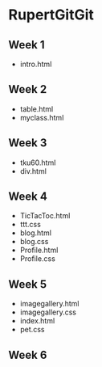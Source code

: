 # RupertGitGit
## Week 1
* intro.html
## Week 2
* table.html
* myclass.html
## Week 3
* tku60.html
* div.html
## Week 4
* TicTacToc.html
* ttt.css
* blog.html
* blog.css
* Profile.html
* Profile.css
## Week 5
* imagegallery.html
* imagegallery.css
* index.html
* pet.css
## Week 6
<!--stackedit_data:
eyJoaXN0b3J5IjpbNjYxMzcxODAxXX0=
-->